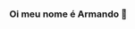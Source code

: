 ### Oi meu nome é Armando 👋

<!--
**ArmandoRodriguesF/armandorodriguesf** is a ✨ _special_ ✨ repository because its `README.md` (this file) appears on your GitHub profile.

Here are some ideas to get you started:

- 🔭 I’m currently working on TI
- 🌱 I’m currently learning Linguagens de Programação
- 👯 I’m looking to collaborate on ...
- 🤔 I’m looking for help with ...
- 💬 Ask me about Mim
- 📫 How to reach me: 
- 😄 Pronouns: ...
- ⚡ Fun fact: ...
-->
